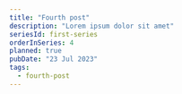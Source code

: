 ```yaml
---
title: "Fourth post"
description: "Lorem ipsum dolor sit amet"
seriesId: first-series
orderInSeries: 4
planned: true
pubDate: "23 Jul 2023"
tags:
  - fourth-post
---
```

